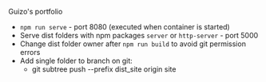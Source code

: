 Guizo's portfolio

* `npm run serve` - port 8080 (executed when container is started)
* Serve dist folders with npm packages `server` or `http-server` - port 5000
* Change dist folder owner after `npm run build` to avoid git permission errors
* Add single folder to branch on git:
    * git subtree push --prefix dist_site origin site